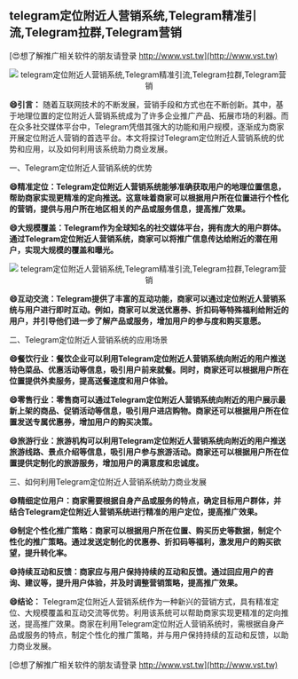 ## **telegram定位附近人营销系统,Telegram精准引流,Telegram拉群,Telegram营销**

[😍想了解推广相关软件的朋友请登录 http://www.vst.tw](http://www.vst.tw)

 <center><img src="https://vst.tw/MP4/tuiguang/png/1.png" alt="telegram定位附近人营销系统,Telegram精准引流,Telegram拉群,Telegram营销"></center>

**😄引言：**
随着互联网技术的不断发展，营销手段和方式也在不断创新。其中，基于地理位置的定位附近人营销系统成为了许多企业推广产品、拓展市场的利器。而在众多社交媒体平台中，Telegram凭借其强大的功能和用户规模，逐渐成为商家开展定位附近人营销的首选平台。本文将探讨Telegram定位附近人营销系统的优势和应用，以及如何利用该系统助力商业发展。

一、Telegram定位附近人营销系统的优势

**😄精准定位：Telegram定位附近人营销系统能够准确获取用户的地理位置信息，帮助商家实现更精准的定向推送。这意味着商家可以根据用户所在位置进行个性化的营销，提供与用户所在地区相关的产品或服务信息，提高推广效果。**

**😄大规模覆盖：Telegram作为全球知名的社交媒体平台，拥有庞大的用户群体。通过Telegram定位附近人营销系统，商家可以将推广信息传达给附近的潜在用户，实现大规模的覆盖和曝光。**

 <center><img src="https://vst.tw/MP4/tuiguang/png/0.png" alt="telegram定位附近人营销系统,Telegram精准引流,Telegram拉群,Telegram营销"></center>

**😄互动交流：Telegram提供了丰富的互动功能，商家可以通过定位附近人营销系统与用户进行即时互动。例如，商家可以发送优惠券、折扣码等特殊福利给附近的用户，并引导他们进一步了解产品或服务，增加用户的参与度和购买意愿。**

二、Telegram定位附近人营销系统的应用场景

**😄餐饮行业：餐饮企业可以利用Telegram定位附近人营销系统向附近的用户推送特色菜品、优惠活动等信息，吸引用户前来就餐。同时，商家还可以根据用户所在位置提供外卖服务，提高送餐速度和用户体验。**

**😄零售行业：零售商可以通过Telegram定位附近人营销系统向附近的用户展示最新上架的商品、促销活动等信息，吸引用户进店购物。商家还可以根据用户所在位置发送专属优惠券，增加用户的购买决策。**

**😄旅游行业：旅游机构可以利用Telegram定位附近人营销系统向附近的用户推送旅游线路、景点介绍等信息，吸引用户参与旅游活动。商家还可以根据用户所在位置提供定制化的旅游服务，增加用户的满意度和忠诚度。**

三、如何利用Telegram定位附近人营销系统助力商业发展

**😄精细定位用户：商家需要根据自身产品或服务的特点，确定目标用户群体，并结合Telegram定位附近人营销系统进行精准的用户定位，提高推广效果。**

**😄制定个性化推广策略：商家可以根据用户所在位置、购买历史等数据，制定个性化的推广策略。通过发送定制化的优惠券、折扣码等福利，激发用户的购买欲望，提升转化率。**

**😄持续互动和反馈：商家应与用户保持持续的互动和反馈。通过回应用户的咨询、建议等，提升用户体验，并及时调整营销策略，提高推广效果。**

**😄结论：**
Telegram定位附近人营销系统作为一种新兴的营销方式，具有精准定位、大规模覆盖和互动交流等优势。利用该系统可以帮助商家实现更精准的定向推送，提高推广效果。商家在利用Telegram定位附近人营销系统时，需根据自身产品或服务的特点，制定个性化的推广策略，并与用户保持持续的互动和反馈，以助力商业发展。

[😍想了解推广相关软件的朋友请登录 http://www.vst.tw](http://www.vst.tw)



